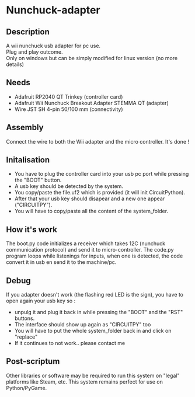 # Nunchuck-adapter

## Description
A wii nunchuck usb adapter for pc use.                                                                                                                                        
Plug and play outcome.                                                                                                                                                        
Only on windows but can be simply modified for linux version (no more details)

## Needs
- Adafruit RP2040 QT Trinkey (controller card)
- Adafruit Wii Nunchuck Breakout Adapter STEMMA QT (adapter)
- Wire JST SH 4-pin 50/100 mm  (connectivity)

## Assembly
Connect the wire to both the Wii adapter and the micro controller.
It's done !

## Initalisation
- You have to plug the controller card into your usb pc port while pressing the "BOOT" button.
- A usb key should be detected by the system.
- You copy/paste the file.uf2 which is provided (it will init CircuitPython).
- After that your usb key should disapear and a new one appear ("CIRCUITPY").
- You will have to copy/paste all the content of the system_folder.

## How it's work
The boot.py code initializes a receiver which takes 12C (nunchuck communication protocol) and send it to micro-controller.
The code.py program loops while listenings for inputs, when one is detected, the code convert it in usb en send it to the machine/pc.

## Debug
If you adapter doesn't work (the flashing red LED is the sign), you have to open again your usb key so :
- unpulg it and plug it back in while pressing the "BOOT" and the "RST" buttons.
- The interface should show up again as "CIRCUITPY" too
- You will have to put the whole system_folder back in and click on "replace"
- If it continues to not work.. please contact me

## Post-scriptum
Other libraries or software may be required to run this system on "legal" platforms like Steam, etc.
This system remains perfect for use on Python/PyGame.
